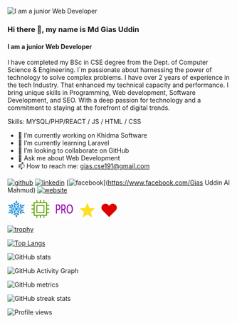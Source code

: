 ![I am  a junior Web Developer](https://my.bdjobs.com/photos/6500001-6525000/2616516126p6k7n.jpg)
### Hi there 👋, my name is Md Gias Uddin
#### I am  a junior Web Developer

I have completed my BSc in CSE degree from the Dept. of Computer Science & Engineering. I`m passionate about harnessing the power of technology to solve complex problems. I have over 2 years of experience in the tech Industry. That enhanced my technical capacity and performance. I bring unique skills in Programming, Web development, Software Development, and SEO. With a deep passion for technology and a commitment to staying at the forefront of digital trends.

Skills: MYSQL/PHP/REACT / JS / HTML / CSS

- 🔭 I’m currently working on Khidma Software 
- 🌱 I’m currently learning Laravel 
- 👯 I’m looking to collaborate on GitHub 
- 💬 Ask me about Web Development 
- 📫 How to reach me: gias.cse191@gmail.com 


[<img src='https://cdn.jsdelivr.net/npm/simple-icons@3.0.1/icons/github.svg' alt='github' height='40'>](https://github.com/GiasMahmud)  [<img src='https://cdn.jsdelivr.net/npm/simple-icons@3.0.1/icons/linkedin.svg' alt='linkedin' height='40'>](https://www.linkedin.com/in/pro-seo-speacialist/)  [<img src='https://cdn.jsdelivr.net/npm/simple-icons@3.0.1/icons/facebook.svg' alt='facebook' height='40'>](https://www.facebook.com/Gias Uddin Al Mahmud)  [<img src='https://cdn.jsdelivr.net/npm/simple-icons@3.0.1/icons/icloud.svg' alt='website' height='40'>](https://www.showwcase.com/giascse191)  

<a href='https://archiveprogram.github.com/'><img src='https://raw.githubusercontent.com/acervenky/animated-github-badges/master/assets/acbadge.gif' width='40' height='40'></a> <a href='https://docs.github.com/en/developers'><img src='https://raw.githubusercontent.com/acervenky/animated-github-badges/master/assets/devbadge.gif' width='40' height='40'></a> <a href='https://github.com/pricing'><img src='https://raw.githubusercontent.com/acervenky/animated-github-badges/master/assets/pro.gif' width='40' height='40'></a> <a href='https://stars.github.com/'><img src='https://raw.githubusercontent.com/acervenky/animated-github-badges/master/assets/starbadge.gif' width='35' height='35'></a> <a href='https://docs.github.com/en/github/supporting-the-open-source-community-with-github-sponsors'><img src='https://raw.githubusercontent.com/acervenky/animated-github-badges/master/assets/sponsorbadge.gif' width='35' height='35'></a> 

[![trophy](https://github-profile-trophy.vercel.app/?username=GiasMahmud)](https://github.com/ryo-ma/github-profile-trophy)

[![Top Langs](https://github-readme-stats.vercel.app/api/top-langs/?username=GiasMahmud)](https://github.com/anuraghazra/github-readme-stats)

![GitHub stats](https://github-readme-stats.vercel.app/api?username=GiasMahmud&show_icons=true&count_private=true)  

![GitHub Activity Graph](https://activity-graph.herokuapp.com/graph?username=GiasMahmud)  

![GitHub metrics](https://metrics.lecoq.io/GiasMahmud)  

![GitHub streak stats](https://streak-stats.demolab.com/?user=GiasMahmud)  

![Profile views](https://gpvc.arturio.dev/GiasMahmud)  
